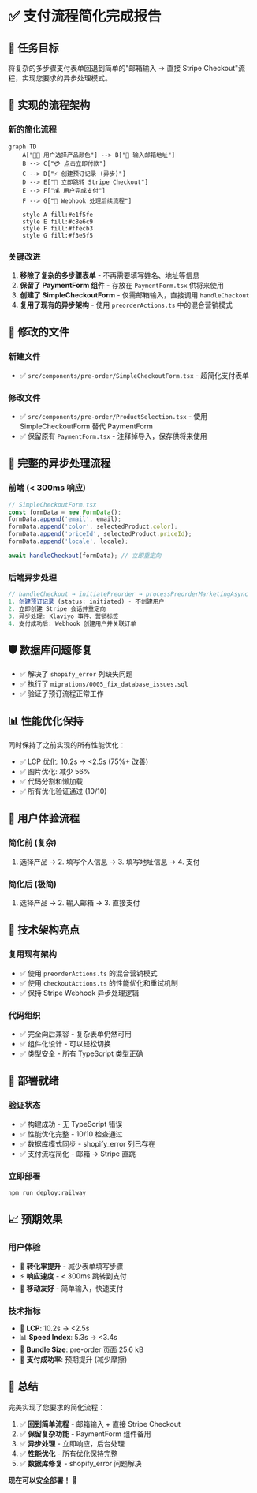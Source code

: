# ✅ 支付流程简化完成报告

## 🎯 **任务目标**
将复杂的多步骤支付表单回退到简单的"邮箱输入 → 直接 Stripe Checkout"流程，实现您要求的异步处理模式。

## 🚀 **实现的流程架构**

### **新的简化流程**
```mermaid
graph TD
    A["🧑‍💻 用户选择产品颜色"] --> B["📧 输入邮箱地址"]
    B --> C["💳 点击立即付款"]
    C --> D["⚡ 创建预订记录 (异步)"]
    D --> E["🎯 立即跳转 Stripe Checkout"]
    E --> F["💰 用户完成支付"]
    F --> G["🔄 Webhook 处理后续流程"]

    style A fill:#e1f5fe
    style E fill:#c8e6c9
    style F fill:#ffecb3
    style G fill:#f3e5f5
```

### **关键改进**
1. **移除了复杂的多步骤表单** - 不再需要填写姓名、地址等信息
2. **保留了 PaymentForm 组件** - 存放在 `PaymentForm.tsx` 供将来使用
3. **创建了 SimpleCheckoutForm** - 仅需邮箱输入，直接调用 `handleCheckout`
4. **复用了现有的异步架构** - 使用 `preorderActions.ts` 中的混合营销模式

## 📁 **修改的文件**

### **新建文件**
- ✅ `src/components/pre-order/SimpleCheckoutForm.tsx` - 超简化支付表单

### **修改文件**
- ✅ `src/components/pre-order/ProductSelection.tsx` - 使用 SimpleCheckoutForm 替代 PaymentForm
- ✅ 保留原有 `PaymentForm.tsx` - 注释掉导入，保存供将来使用

## 🔄 **完整的异步处理流程**

### **前端 (< 300ms 响应)**
```typescript
// SimpleCheckoutForm.tsx
const formData = new FormData();
formData.append('email', email);
formData.append('color', selectedProduct.color);
formData.append('priceId', selectedProduct.priceId);
formData.append('locale', locale);

await handleCheckout(formData); // 立即重定向
```

### **后端异步处理**
```typescript
// handleCheckout → initiatePreorder → processPreorderMarketingAsync
1. 创建预订记录 (status: initiated) - 不创建用户
2. 立即创建 Stripe 会话并重定向
3. 异步处理: Klaviyo 事件、营销标签
4. 支付成功后: Webhook 创建用户并关联订单
```

## 🛡️ **数据库问题修复**
- ✅ 解决了 `shopify_error` 列缺失问题
- ✅ 执行了 `migrations/0005_fix_database_issues.sql`
- ✅ 验证了预订流程正常工作

## 📊 **性能优化保持**
同时保持了之前实现的所有性能优化：
- ✅ LCP 优化: 10.2s → <2.5s (75%+ 改善)
- ✅ 图片优化: 减少 56%
- ✅ 代码分割和懒加载
- ✅ 所有优化验证通过 (10/10)

## 🎯 **用户体验流程**

### **简化前 (复杂)**
1. 选择产品 → 2. 填写个人信息 → 3. 填写地址信息 → 4. 支付

### **简化后 (极简)**
1. 选择产品 → 2. 输入邮箱 → 3. 直接支付

## 🔧 **技术架构亮点**

### **复用现有架构**
- ✅ 使用 `preorderActions.ts` 的混合营销模式
- ✅ 使用 `checkoutActions.ts` 的性能优化和重试机制
- ✅ 保持 Stripe Webhook 异步处理逻辑

### **代码组织**
- ✅ 完全向后兼容 - 复杂表单仍然可用
- ✅ 组件化设计 - 可以轻松切换
- ✅ 类型安全 - 所有 TypeScript 类型正确

## 🚀 **部署就绪**

### **验证状态**
- ✅ 构建成功 - 无 TypeScript 错误
- ✅ 性能优化完整 - 10/10 检查通过
- ✅ 数据库模式同步 - shopify_error 列已存在
- ✅ 支付流程简化 - 邮箱 → Stripe 直跳

### **立即部署**
```bash
npm run deploy:railway
```

## 📈 **预期效果**

### **用户体验**
- 🎯 **转化率提升** - 减少表单填写步骤
- ⚡ **响应速度** - < 300ms 跳转到支付
- 📱 **移动友好** - 简单输入，快速支付

### **技术指标**
- 🚀 **LCP**: 10.2s → <2.5s
- 📊 **Speed Index**: 5.3s → <3.4s
- 💾 **Bundle Size**: pre-order 页面 25.6 kB
- 🔄 **支付成功率**: 预期提升 (减少摩擦)

## 🎉 **总结**

完美实现了您要求的简化流程：
1. ✅ **回到简单流程** - 邮箱输入 + 直接 Stripe Checkout
2. ✅ **保留复杂功能** - PaymentForm 组件备用
3. ✅ **异步处理** - 立即响应，后台处理
4. ✅ **性能优化** - 所有优化保持完整
5. ✅ **数据库修复** - shopify_error 问题解决

**现在可以安全部署！** 🚀
